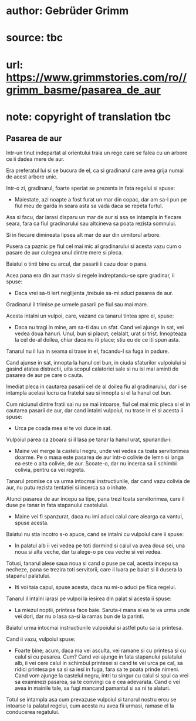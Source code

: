 # author: Gebrüder Grimm
# source: tbc
# url: https://www.grimmstories.com/ro//grimm_basme/pasarea_de_aur
# note: copyright of translation tbc

## Pasarea de aur 

Intr-un tinut indepartat al orientului traia un rege care se falea cu un
arbore ce ii dadea mere de aur.

Era preferatul lui si se bucura de el, ca si gradinarul care avea grija
numai de acest arbore unic.

Intr-o zi, gradinarul, foarte speriat se prezenta in fata regelui si
spuse:

- Maiestate, azi noapte a fost furat un mar din copac, dar am sa-l pun
pe fiul meu de garda in seara asta sa vada daca se repeta furtul.

Asa si facu, dar iarasi disparu un mar de aur si asa se intampla in
fiecare seara, fara ca fiul gradinarului sau altcineva sa poata rezista
somnului.

Si in fiecare dimineata lipsea alt mar de aur din uimitorul arbore.

Pusera ca paznic pe fiul cel mai mic al gradinarului si acesta vazu cum
o pasare de aur culegea unul dintre mere si pleca.

Baiatul o tinti bine cu arcul, dar pasarii ii cazu doar o pana.

Acea pana era din aur masiv si regele indreptandu-se spre gradinar, ii
spuse:

- Daca vrei sa-ti iert neglijenta ,trebuie sa-mi aduci pasarea de aur.

Gradinarul il trimise pe urmele pasarii pe fiul sau mai mare.

Acesta intalni un vulpoi, care, vazand ca tanarul tintea spre el, spuse:

- Daca nu tragi in mine, am sa-ti dau un sfat. Cand vei ajunge in sat,
vei vedea doua hanuri. Unul, bun si placut; celalalt, urat si trist.
Innopteaza la cel de-al doilea, chiar daca nu iti place; stiu eu de ce
iti spun asta.

Tanarul nu il lua in seama si trase in el, facandu-l sa fuga in padure.

Cand ajunse in sat, innopta la hanul cel bun, in ciuda sfaturilor
vulpoiului si gasind atatea distractii, uita scopul calatoriei sale si
nu isi mai aminti de pasarea de aur pe care o cauta.

Imediat pleca in cautarea pasarii cel de al doilea fiu al gradinarului,
dar i se intampla acelasi lucru ca fratelui sau si innopta si el la
hanul cel bun.

Cum niciunul dintre fratii sai nu se mai intoarse, fiul cel mai mic
pleca si el in cautarea pasarii de aur, dar cand intalni vulpoiul, nu
trase in el si acesta ii spuse:

- Urca pe coada mea si te voi duce in sat.

Vulpoiul parea ca zboara si il lasa pe tanar la hanul urat, spunandu-i:

- Maine vei merge la castelul negru, unde vei vedea ca toata
servitorimea doarme. Pe o masa este pasarea de aur intr-o colivie de
lemn si langa ea este o alta colivie, de aur. Scoate-o, dar nu incerca
sa ii schimbi colivia, pentru ca vei regreta.

Tanarul promise ca va urma intocmai instructiunile, dar cand vazu
colivia de aur, nu putu rezista tentatiei si incerca sa o inhate.

Atunci pasarea de aur incepu sa tipe, pana trezi toata servitorimea,
care il duse pe tanar in fata stapanului castelului.

- Maine vei fi spanzurat, daca nu imi aduci calul care alearga ca
vantul, spuse acesta.

Baiatul nu stia incotro s-o apuce, cand se intalni cu vulpoiul care ii
spuse:

- In palatul alb ii vei vedea pe toti dormind si calul va avea doua
sei, una noua si alta veche, dar tu alege-o pe cea veche si vei vedea.

Totusi, tanarul alese saua noua si cand o puse pe cal, acesta incepu sa
necheze, pana se trezira toti servitorii, care il luara pe baiat si il
dusera la stapanul palatului.

- Iti voi taia capul, spuse acesta, daca nu mi-o aduci pe fiica
regelui.

Tanarul il intalni iarasi pe vulpoi la iesirea din palat si acesta ii
spuse:

- La miezul noptii, printesa face baie. Saruta-i mana si ea te va urma
unde vei dori, dar nu o lasa sa-si ia ramas bun de la parinti.

Baiatul urma intocmai instructiunile vulpoiului si astfel putu sa ia
printesa.

Cand ii vazu, vulpoiul spuse:

- Foarte bine; acum, daca ma vei asculta, vei ramane si cu printesa si
cu calul si cu pasarea. Cum? Cand vei ajunge in fata stapanului
palatului alb, ii vei cere calul in schimbul printesei si cand te vei
urca pe cal, sa ridici printesa pe sa si sa iesi in fuga, fara sa te
poata prinde nimeni. Cand vom ajunge la castelul negru, intri tu singur
cu calul si spui ca vrei sa examinezi pasarea, sa te convingi ca e cea
adevarata. Cand o vei avea in mainile tale, sa fugi mancand pamantul si
sa ni te alaturi.

Totul se intampla asa cum prevazuse vulpoiul si tanarul nostru erou se
intoarse la palatul regelui, cum acesta nu avea fii urmasi, ramase el la
conducerea regatului.
